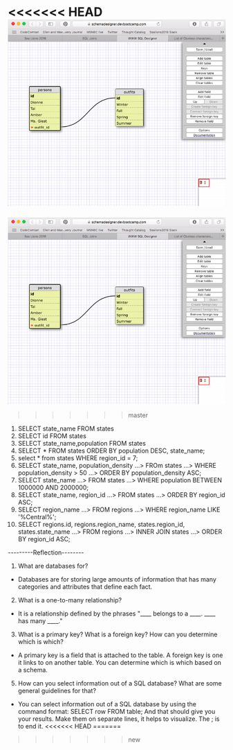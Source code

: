 <<<<<<< HEAD
![Alt text](https://github.com/maevetierney/phase-0/blob/master/week-8/database-intro/Clueless.png)
=======
![alt tag](https://github.com/maevetierney/phase-0/blob/master/week-8/database-intro/Clueless.png "Clueless")

>>>>>>> master

1. SELECT state_name FROM states
2. SELECT id FROM states
3. SELECT state_name,population FROM states
4. SELECT * FROM states ORDER BY population DESC, state_name;
5. select * from states WHERE region_id = 7;
6. SELECT state_name, population_density
   ...> FROm states
   ...> WHERE population_density > 50
   ...> ORDER BY population_density ASC;
7. SELECT state_name
   ...> FROM states
   ...> WHERE population BETWEEN 1000000 AND 2000000;
8. SELECT state_name, region_id
   ...> FROM states
   ...> ORDER BY region_id ASC;
9.  SELECT region_name
   ...> FROM regions
   ...> WHERE region_name LIKE '%Central%';
10. SELECT regions.id, regions.region_name, states.region_id, states.state_name
   ...> FROM regions
   ...> INNER JOIN states
   ...> ORDER BY region_id ASC;

---------Reflection--------
1. What are databases for?
- Databases are for storing large amounts of information that has many categories and attributes that define each fact. 

2. What is a one-to-many relationship?
- It is a relationship defined by the phrases "____ belongs to a ____. ____ has many ____."

3. What is a primary key? What is a foreign key? How can you determine which is which?
- A primary key is a field that is attached to the table. A foreign key is one it links to on another table. You can determine which is which based on a schema. 

5. How can you select information out of a SQL database? What are some general guidelines for that?
- You can select information out of a SQL database by using the command format:
SELECT row
FROM table;
And that should give you your results. Make them on separate lines, it helps to visualize. The ; is to end it. 
<<<<<<< HEAD
=======

>>>>>>> new
